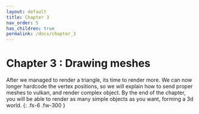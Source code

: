 ```yaml
---
layout: default
title: Chapter 3
nav_order: 5
has_children: true
permalink: /docs/chapter_3
---
```


# Chapter 3 : Drawing meshes

After we managed to render a triangle, its time to render more.
We can now longer hardcode the vertex positions, so we will explain how to send proper meshes to vulkan, and render complex object.
By the end of the chapter, you will be able to render as many simple objects as you want, forming a 3d world.
{: .fs-6 .fw-300 }
